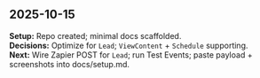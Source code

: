 ## 2025-10-15
**Setup:** Repo created; minimal docs scaffolded.  
**Decisions:** Optimize for `Lead`; `ViewContent` + `Schedule` supporting.  
**Next:** Wire Zapier POST for `Lead`; run Test Events; paste payload + screenshots into docs/setup.md.
